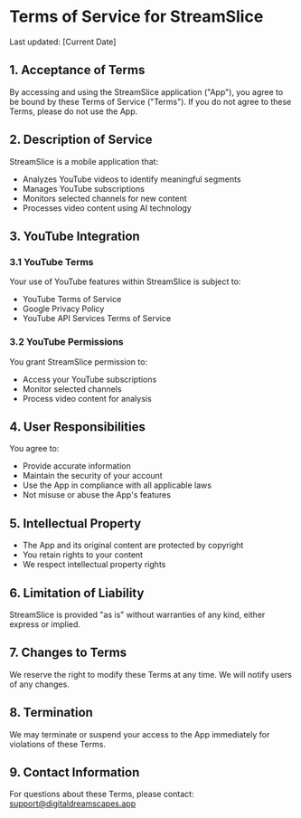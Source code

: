 # Terms of Service for StreamSlice

Last updated: [Current Date]

## 1. Acceptance of Terms
By accessing and using the StreamSlice application ("App"), you agree to be bound by these Terms of Service ("Terms"). If you do not agree to these Terms, please do not use the App.

## 2. Description of Service
StreamSlice is a mobile application that:
- Analyzes YouTube videos to identify meaningful segments
- Manages YouTube subscriptions
- Monitors selected channels for new content
- Processes video content using AI technology

## 3. YouTube Integration
### 3.1 YouTube Terms
Your use of YouTube features within StreamSlice is subject to:
- YouTube Terms of Service
- Google Privacy Policy
- YouTube API Services Terms of Service

### 3.2 YouTube Permissions
You grant StreamSlice permission to:
- Access your YouTube subscriptions
- Monitor selected channels
- Process video content for analysis

## 4. User Responsibilities
You agree to:
- Provide accurate information
- Maintain the security of your account
- Use the App in compliance with all applicable laws
- Not misuse or abuse the App's features

## 5. Intellectual Property
- The App and its original content are protected by copyright
- You retain rights to your content
- We respect intellectual property rights

## 6. Limitation of Liability
StreamSlice is provided "as is" without warranties of any kind, either express or implied.

## 7. Changes to Terms
We reserve the right to modify these Terms at any time. We will notify users of any changes.

## 8. Termination
We may terminate or suspend your access to the App immediately for violations of these Terms.

## 9. Contact Information
For questions about these Terms, please contact:
support@digitaldreamscapes.app 